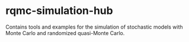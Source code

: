 # rqmc-simulation-hub
Contains tools and examples for the simulation of stochastic models with Monte Carlo and randomized quasi-Monte Carlo. 
